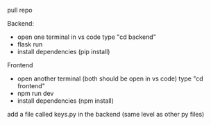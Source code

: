 pull repo

Backend:
  - open one terminal in vs code type "cd backend"
  - flask run
  - install dependencies (pip install)

Frontend
  - open another terminal (both should be open in vs code) type "cd frontend"
  - npm run dev
  - install dependencies (npm install)

add a file called keys.py in the backend (same level as other py files)
